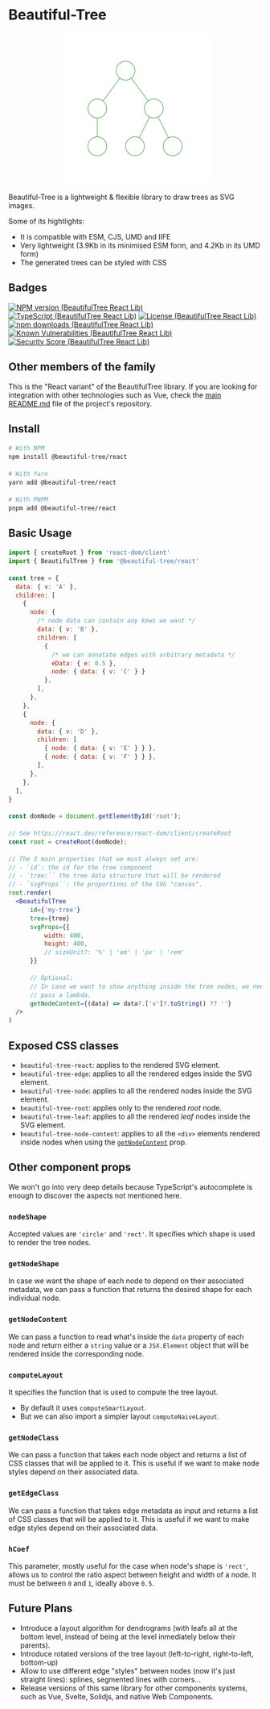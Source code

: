 # Beautiful-Tree

<p align="center">
<img
  src="https://raw.githubusercontent.com/Coder-Spirit/beautiful-tree/main/docs/example1.svg"
	style="height:300px;width:300px;"
	alt="Tree rendered with BeautifulTree"
/>
</p>

Beautiful-Tree is a lightweight & flexible library to draw trees as SVG images.

Some of its hightlights:
- It is compatible with ESM, CJS, UMD and IIFE
- Very lightweight (3.9Kb in its minimised ESM form, and 4.2Kb in its UMD form)
- The generated trees can be styled with CSS

## Badges
[![NPM version (BeautifulTree React Lib)](https://img.shields.io/npm/v/@beautiful-tree/react.svg?style=flat)](https://www.npmjs.com/package/@beautiful-tree/react)
[![TypeScript (BeautifulTree React Lib)](https://badgen.net/npm/types/@beautiful-tree/react)](http://www.typescriptlang.org/)
[![License (BeautifulTree React Lib)](https://badgen.net/npm/license/@beautiful-tree/react)](https://opensource.org/licenses/MIT)
[![npm downloads (BeautifulTree React Lib)](https://img.shields.io/npm/dm/@beautiful-tree/react.svg?style=flat)](https://www.npmjs.com/package/@beautiful-tree/react)
[![Known Vulnerabilities (BeautifulTree React Lib)](https://snyk.io//test/github/Coder-Spirit/nominal/badge.svg?targetFile=package.json)](https://snyk.io//test/github/Coder-Spirit/nominal?targetFile=package.json)
[![Security Score (BeautifulTree React Lib)](https://snyk-widget.herokuapp.com/badge/npm/@beautiful-tree%2Freact/badge.svg)](https://snyk.io/advisor/npm-package/@beautiful-tree/react)
## Other members of the family

This is the "React variant" of the BeautifulTree library. If you are looking
for integration with other technologies such as Vue, check the
[main README.md](https://github.com/Coder-Spirit/beautiful-tree?tab=readme-ov-file#beautiful-tree)
file of the project's repository.

## Install

```bash
# With NPM
npm install @beautiful-tree/react

# With Yarn
yarn add @beautiful-tree/react

# With PNPM
pnpm add @beautiful-tree/react
```

## Basic Usage

```jsx
import { createRoot } from 'react-dom/client'
import { BeautifulTree } from '@beautiful-tree/react'

const tree = {
  data: { v: 'A' },
  children: [
    {
      node: {
        /* node data can contain any kews we want */
        data: { v: 'B' },
        children: [
          {
            /* we can annotate edges with arbitrary metadata */
            eData: { e: 0.5 },
            node: { data: { v: 'C' } }
          },
        ],
      },
    },
    {
      node: {
        data: { v: 'D' },
        children: [
          { node: { data: { v: 'E' } } },
          { node: { data: { v: 'F' } } },
        ],
      },
    },
  ],
}

const domNode = document.getElementById('root');

// See https://react.dev/reference/react-dom/client/createRoot
const root = createRoot(domNode);

// The 3 main properties that we must always set are:
// - `id`: the id for the tree component
// - `tree:`` the tree data structure that will be rendered
// - `svgProps``: the proportions of the SVG "canvas".
root.render(
  <BeautifulTree
      id={'my-tree'}
      tree={tree}
      svgProps={{
          width: 400,
          height: 400,
          // sizeUnit?: '%' | 'em' | 'px' | 'rem'
      }}

      // Optional:
      // In case we want to show anything inside the tree nodes, we need to
      // pass a lambda.
      getNodeContent={(data) => data?.['v']?.toString() ?? ''}
  />
)
```

## Exposed CSS classes

- `beautiful-tree-react`: applies to the rendered SVG element.
- `beautiful-tree-edge`: applies to all the rendered edges inside the SVG
  element.
- `beautiful-tree-node`: applies to all the rendered nodes inside the SVG
  element.
- `beautiful-tree-root`: applies only to the rendered _root_ node.
- `beautiful-tree-leaf`: applies to all the rendered _leaf_ nodes inside the SVG
  element.
- `beautiful-tree-node-content`: applies to all the `<div>` elements rendered
  inside nodes when using the [`getNodeContent`](#getnodecontent) prop.

## Other component props

We won't go into very deep details because TypeScript's autocomplete is enough
to discover the aspects not mentioned here.

### `nodeShape`

Accepted values are `'circle'` and `'rect'`. It specifies which shape is used
to render the tree nodes.

### `getNodeShape`

In case we want the shape of each node to depend on their associated metadata,
we can pass a function that returns the desired shape for each individual node.

### `getNodeContent`

We can pass a function to read what's inside the `data` property of each node
and return either a `string` value or a `JSX.Element` object that will be
rendered inside the corresponding node.

### `computeLayout`

It specifies the function that is used to compute the tree layout.
- By default it uses `computeSmartLayout`.
- But we can also import a simpler layout `computeNaiveLayout`.

### `getNodeClass`

We can pass a function that takes each node object and returns a list of CSS
classes that will be applied to it. This is useful if we want to make node
styles depend on their associated data.

### `getEdgeClass`

We can pass a function that takes edge metadata as input and returns a list of
CSS classes that will be applied to it. This is useful if we want to make edge
styles depend on their associated data.

### `hCoef`

This parameter, mostly useful for the case when node's shape is `'rect'`, allows
us to control the ratio aspect between height and width of a node. It must be
between `0` and `1`, ideally above `0.5`.

## Future Plans

- Introduce a layout algorithm for dendrograms (with leafs all at the bottom
  level, instead of being at the level inmediately below their parents).
- Introduce rotated versions of the tree layout (left-to-right, right-to-left,
  bottom-up)
- Allow to use different edge "styles" between nodes (now it's just straight
  lines): splines, segmented lines with corners...
- Release versions of this same library for other components systems, such as
  Vue, Svelte, Solidjs, and native Web Components.
